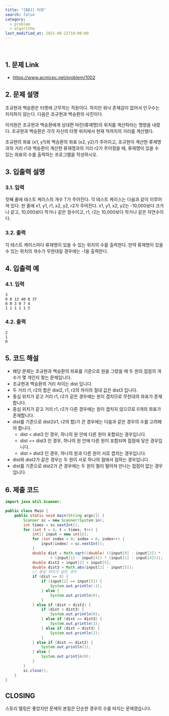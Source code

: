 ```yaml
---
title: "[BOJ] 터렛"
search: false
category:
  - problem
  - algorithm
last_modified_at: 2021-08-22T18:00:00
---
```


<br>

## 1. 문제 Link
- <https://www.acmicpc.net/problem/1002>

## 2. 문제 설명
조규현과 백승환은 터렛에 근무하는 직원이다. 
하지만 워낙 존재감이 없어서 인구수는 차지하지 않는다. 
다음은 조규현과 백승환의 사진이다.

이석원은 조규현과 백승환에게 상대편 마린(류재명)의 위치를 계산하라는 명령을 내렸다. 
조규현과 백승환은 각각 자신의 터렛 위치에서 현재 적까지의 거리를 계산했다.

조규현의 좌표 (x1, y1)와 백승환의 좌표 (x2, y2)가 주어지고, 
조규현이 계산한 류재명과의 거리 r1과 백승환이 계산한 류재명과의 거리 r2가 주어졌을 때, 
류재명이 있을 수 있는 좌표의 수를 출력하는 프로그램을 작성하시오.

## 3. 입출력 설명

### 3.1. 입력
첫째 줄에 테스트 케이스의 개수 T가 주어진다. 
각 테스트 케이스는 다음과 같이 이루어져 있다.
한 줄에 x1, y1, r1, x2, y2, r2가 주어진다. 
x1, y1, x2, y2는 -10,000보다 크거나 같고, 10,000보다 작거나 같은 정수이고, r1, r2는 10,000보다 작거나 같은 자연수이다.

### 3.2. 출력
각 테스트 케이스마다 류재명이 있을 수 있는 위치의 수를 출력한다. 
만약 류재명이 있을 수 있는 위치의 개수가 무한대일 경우에는 -1을 출력한다.

## 4. 입출력 예

### 4.1. 입력
```
3
0 0 13 40 0 37
0 0 3 0 7 4
1 1 1 1 1 5
```

### 4.2. 출력
```
2
1
0
```

## 5. 코드 해설
- 해당 문제는 조규현과 백승환의 좌표를 기준으로 원을 그렸을 때 두 원의 접점의 개수가 몇 개인지 찾는 문제입니다.
- 조규현과 백승환의 거리 차이는 dist 입니다.
- 두 거리 r1, r2의 합은 dist2, r1, r2의 차이의 절대 값은 dist3 입니다. 
- 중심 위치가 같고 거리 r1, r2가 같은 경우에는 원이 겹치므로 무한대의 좌표가 존재합니다.
- 중심 위치가 같고 거리 r1, r2가 다른 경우에는 원이 겹치지 않으므로 0개의 좌표가 존재합니다.
- dist를 기준으로 dist2(r1, r2의 합)가 큰 경우에는 다음과 같은 경우의 수를 고려해야 합니다.
    - dist < dist3 인 경우, 하나의 원 안에 다른 원이 포함되는 경우입니다.
    - dist == dist3 인 경우, 하나의 원 안에 다른 원이 포함되며 접점에 닿은 경우입니다.
    - dist > dist3 인 경우, 하나의 원과 다른 원이 서로 겹치는 경우입니다.
- dist와 dist2가 같은 경우는 두 원이 서로 하나의 점에서 접하는 경우입니다.
- dist를 기준으로 dist2가 큰 경우에는 두 원이 멀리 떨어져 만나는 접점이 없는 경우입니다.

## 6. 제출 코드

```java
import java.util.Scanner;

public class Main {
    public static void main(String args[]) {
        Scanner sc = new Scanner(System.in);
        int times = sc.nextInt();
        for (int t = 0; t < times; t++) {
            int[] input = new int[6];
            for (int index = 0; index < 6; index++) {
                input[index] = sc.nextInt();
            }
            double dist = Math.sqrt((double) ((input[0] - input[3]) * (input[0] - input[3])
                    + (input[1] - input[4]) * (input[1] - input[4])));
            double dist2 = input[2] + input[5];
            double dist3 = Math.abs(input[2] - input[5]);
            // 중심 위치가 같은 경우
            if (dist == 0) {
                if (input[2] == input[5]) {
                    System.out.println(-1);
                } else {
                    System.out.println(0);
                }
            } else if (dist < dist2) {
                if (dist < dist3) {
                    System.out.println(0);
                } else if (dist == dist3) {
                    System.out.println(1);
                } else if (dist > dist3) {
                    System.out.println(2);
                }
            } else if (dist == dist2) {
                System.out.println(1);
            } else {
                System.out.println(0);
            }
        }
        sc.close();
    }
}
```

## CLOSING
스토리 텔링은 좋았지만 문제의 본질은 단순한 경우의 수를 따지는 문제였습니다. 